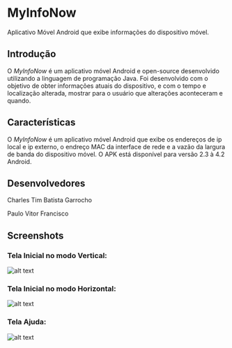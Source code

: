 MyInfoNow
===========
Aplicativo Móvel Android que exibe informações do dispositivo móvel.

## Introdução #
O _MyInfoNow_ é um aplicativo móvel Android e open-source desenvolvido utilizando a linguagem de programação Java. Foi desenvolvido com o objetivo de obter informações atuais do dispositivo, e com o tempo e localização alterada, mostrar para o usuário que alterações aconteceram e quando.

## Características #
O _MyInfoNow_ é um aplicativo móvel Android que exibe os endereços de ip local e ip externo, o endreço MAC da interface de rede e a vazão da largura de banda do dispositivo móvel. O APK está disponível para versão 2.3 à 4.2 Android.

## Desenvolvedores #
Charles Tim Batista Garrocho

Paulo Vitor Francisco

## Screenshots #
### Tela Inicial no modo Vertical:

![alt text](https://raw.github.com/CharlesGarrocho/MyInfoNow/master/samples/tela_inicial_vertical.png "Tela Inicial Vertical")

### Tela Inicial no modo Horizontal:

![alt text](https://raw.github.com/CharlesGarrocho/MyInfoNow/master/samples/tela_inicial_horizontal.png "Tela Inicial Horizontal")

### Tela Ajuda:

![alt text](https://raw.github.com/CharlesGarrocho/MyInfoNow/master/samples/tela_ajuda.png "Tela Ajuda")
